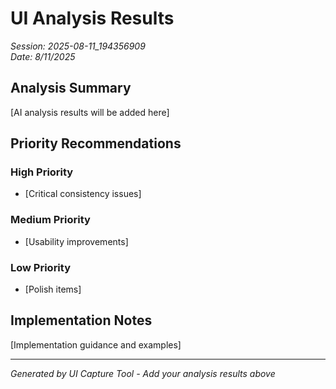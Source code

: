 # UI Analysis Results

*Session: 2025-08-11_194356909*  
*Date: 8/11/2025*

## Analysis Summary

[AI analysis results will be added here]

## Priority Recommendations

### High Priority
- [Critical consistency issues]

### Medium Priority  
- [Usability improvements]

### Low Priority
- [Polish items]

## Implementation Notes

[Implementation guidance and examples]

---

*Generated by UI Capture Tool - Add your analysis results above*
